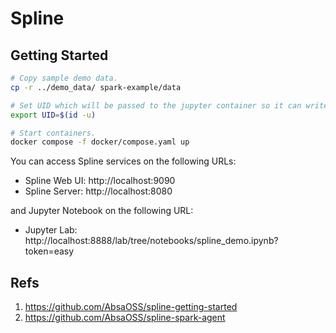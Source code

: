 # Spline

## Getting Started
```sh
# Copy sample demo data.
cp -r ../demo_data/ spark-example/data

# Set UID which will be passed to the jupyter container so it can write to the host volume.
export UID=$(id -u)

# Start containers.
docker compose -f docker/compose.yaml up
```

You can access Spline services on the following URLs:
- Spline Web UI: http://localhost:9090
- Spline Server: http://localhost:8080

and Jupyter Notebook on the following URL: 
- Jupyter Lab: http://localhost:8888/lab/tree/notebooks/spline_demo.ipynb?token=easy

## Refs
1. https://github.com/AbsaOSS/spline-getting-started
2. https://github.com/AbsaOSS/spline-spark-agent
